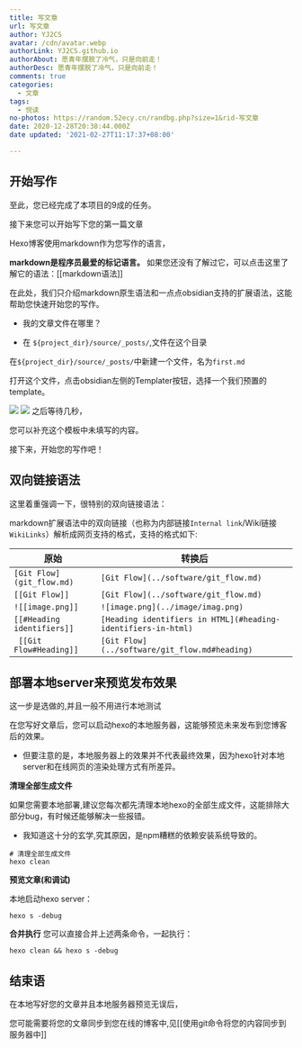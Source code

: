 ```yaml
---
title: 写文章
url: 写文章
author: YJ2CS
avatar: /cdn/avatar.webp
authorLink: YJ2CS.github.io
authorAbout: 愿青年摆脱了冷气，只是向前走！
authorDesc: 愿青年摆脱了冷气，只是向前走！
comments: true
categories:
  - 文章
tags:
  - 悦读
no-photos: https://random.52ecy.cn/randbg.php?size=1&rid-写文章
date: 2020-12-28T20:38:44.000Z
date updated: '2021-02-27T11:17:37+08:00'

---
```


## 开始写作

至此，您已经完成了本项目的9成的任务。

接下来您可以开始写下您的第一篇文章

Hexo博客使用markdown作为您写作的语言，

**markdown是程序员最爱的标记语言。** 如果您还没有了解过它，可以点击这里了解它的语法：[[markdown语法]]

在此处，我们只介绍markdown原生语法和一点点obsidian支持的扩展语法，这能帮助您快速开始您的写作。

- 我的文章文件在哪里？

- 在 `${project_dir}/source/_posts/`,文件在这个目录

在`${project_dir}/source/_posts/`中新建一个文件，名为`first.md`

打开这个文件，点击obsidian左侧的Templater按钮，选择一个我们预置的template。

![](https://i.loli.net/2021/02/27/hcyd5VMUfNTXOFt.png)
![](https://i.loli.net/2021/02/27/hiw57uMgcDXOp8I.png)
之后等待几秒，

您可以补充这个模板中未填写的内容。

接下来，开始您的写作吧！

## 双向链接语法

这里着重强调一下，很特别的双向链接语法：

markdown扩展语法中的双向链接（也称为内部链接`Internal link`/Wiki链接`WikiLinks`）解析成网页支持的格式，支持的格式如下:

| 原始                         | 转换后                                                           |
| -------------------------- | ------------------------------------------------------------- |
| `[Git Flow](git_flow.md)`  | `[Git Flow](../software/git_flow.md)`                         |
| `[[Git Flow]]`             | `[Git Flow](../software/git_flow.md)`                         |
| `![[image.png]]`           | `![image.png](../image/imag.png)`                             |
| `[[#Heading identifiers]]` | `[Heading identifiers in HTML](#heading-identifiers-in-html)` |
| `  [[Git Flow#Heading]] `  | `[Git Flow](../software/git_flow.md#heading)`                 |

## 部署本地server来预览发布效果

这一步是选做的,并且一般不用进行本地测试

在您写好文章后，您可以启动hexo的本地服务器，这能够预览未来发布到您博客后的效果。

- 但要注意的是，本地服务器上的效果并不代表最终效果，因为hexo针对本地server和在线网页的渲染处理方式有所差异。

**清理全部生成文件**

如果您需要本地部署,建议您每次都先清理本地hexo的全部生成文件，这能排除大部分bug，有时候还能够解决一些报错。

- 我知道这十分的玄学,究其原因，是npm糟糕的依赖安装系统导致的。

```shell
# 清理全部生成文件
hexo clean
```

**预览文章(和调试)**

本地启动hexo server：

```shell
hexo s -debug
```

**合并执行**
您可以直接合并上述两条命令，一起执行：

```shell
hexo clean && hexo s -debug
```

## 结束语

在本地写好您的文章并且本地服务器预览无误后，

您可能需要将您的文章同步到您在线的博客中,见[[使用git命令将您的内容同步到服务器中]]

